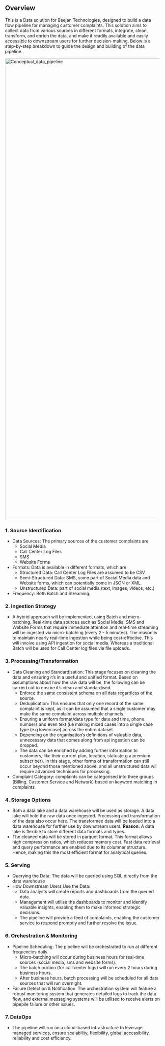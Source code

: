 ## Overview
This is a Data solution for Beejan Technologies, designed to build a data flow pipeline for managing customer complaints. This solution aims to collect data from various sources in different formats, integrate, clean, transform, and enrich the data, and make it readily available and easily accessible to downstream users for further decision-making. Below is a step-by-step breakdown to guide the design and building of the data pipeline.

<img width="2480" height="1500" alt="Conceptual_data_pipeline" src="https://github.com/user-attachments/assets/76770659-5aa8-4b85-b8ed-c8092c823732" />

### 1. Source Identification
* Data Sources: The primary sources of the customer complaints are
    * Social Media 
    * Call Center Log Files
    * SMS
    * Website Forms
* Formats: Data is available in different formats, which are
  * Structured Data: Call Center Log Files are assumed to be CSV.
  * Semi-Structured Data: SMS, some part of Social Media data and Website forms, which can potentially come in JSON or XML.
  * Unstructured Data: part of social media (text, images, videos, etc.)
* Frequency: Both Batch and Streaming.

### 2. Ingestion Strategy
* A hybrid approach will be implemented, using Batch and micro-batching. Real-time data sources such as Social Media, SMS and Website Forms that require immediate attention and real-time streaming will be ingested via micro-batching (every 2 - 5 minutes). The reason is to maintain nearly real-time ingestion while being cost-effective. This will involve using API ingestion for social media. Whereas a traditional Batch will be used for Call Center log files via file uploads.

### 3. Processing/Transformation
* Data Cleaning and Standardisation: This stage focuses on cleaning the data and ensuring it’s in a useful and unified format. Based on assumptions about how the raw data will be, the following can be carried out to ensure it’s clean and standardised.
  * Enforce the same consistent schema on all data regardless of the source.
  * Deduplication: This ensures that only one record of the same complaint is kept, as it can be assumed that a single customer may make the same complaint across multiple channels.
   * Ensuring a uniform format/data type for date and time, phone numbers and even text (i.e making mixed cases into a single case type (e.g lowercase)  across the entire dataset.
  * Depending on the organisation’s definitions of valuable data, unnecessary data that comes along from api ingestion can be dropped.
   * The data can be enriched by adding further information to customers, like their current plan, location, status(e.g a premium subscriber).
In this stage, other forms of transformation can still occur beyond those mentioned above, and all unstructured data will require advanced techniques for processing.
* Complaint Category: complaints can be categorised into three groups (Billing, Customer Service and Network) based on keyword matching in complaints.

### 4. Storage Options
* Both a data lake and a data warehouse will be used as storage. A data lake will hold the raw data once ingested. Processing and transformation of the data also occur here. The transformed data will be loaded into a data warehouse for further use by downstream users.
**Reason:**  A data lake is flexible to store different data formats and types.
* The cleaned data will be stored in parquet format. This format allows high compression ratios, which reduces memory cost. Fast data retrieval and query performance are enabled due to its columnar structure. Hence, making this the most efficient format for analytical queries.

### 5. Serving
* Querying the Data: The data will be queried using SQL directly from the data warehouse
* How Downstream Users Use the Data: 
   * Data analysts will create reports and dashboards from the queried data.
   *  Management will utilise the dashboards to monitor and identify valuable insights, enabling them to make informed strategic decisions.
   * The pipeline will provide a feed of complaints, enabling the customer service to respond promptly and further resolve the issue.

### 6. Orchestration & Monitoring
* Pipeline Scheduling: The pipeline will be orchestrated to run at different frequencies daily.
   * Micro-batching will occur during business hours for real-time sources (social media, sms and website forms).
   * The batch portion (for call center logs) will run every 2 hours during business hours.
   * After business hours, batch processing will be scheduled for all data sources that will run overnight.
* Failure Detection & Notification: The orchestration system will feature a robust monitoring system that generates detailed logs to track the data flow, and external messaging systems will be utilised to receive alerts on pipepile failure or other issues.

### 7. DataOps
* The pipeline will run on a cloud-based infrastructure to leverage managed services, ensure scalability, flexibility, global accessibility, reliability and cost efficiency.












